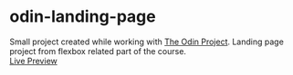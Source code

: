 # odin-landing-page
Small project created while working with [The Odin Project](https://www.theodinproject.com/). Landing page project from flexbox related part of the course.  
[Live Preview](https://rafallyczek.github.io/odin-landing-page/)
